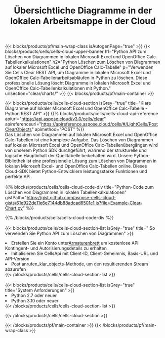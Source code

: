 ﻿---
title:  Übersichtliche Diagramme in der lokalen Arbeitsmappe in der Cloud
description:  Cloud-APIs und SDKs zum Löschen von Diagrammen unter Microsoft Excel und OpenOffice Calc. Übersichtliche Diagramme in lokalen Tabellen durch die Cells Cloud API. SDK unterstützt verschiedene Entwicklungssprachen. Dazu gehören Android, C#, Go, Java, NodeJS, Perl, PHP, Python, Ruby und Swift.
url: /de/python/clear/charts/
---
{{< blocks/products/pf/main-wrap-class isAutogenPage="true" >}}
{{< blocks/products/cells/cells-cloud-upper-banner h1="Python API zum Löschen von Diagrammen in lokalen Microsoft Excel und OpenOffice Calc-Tabellenkalkulationen" h2="Python Löschen zum Löschen von Diagrammen auf lokaler Microsoft Excel und OpenOffice Calc-Tabelle" p="Verwenden Sie Cells Clear REST API, um Diagramme in lokalen Microsoft Excel und OpenOffice Calc-Tabellenarbeitsabläufen in Python zu löschen. Diese professionelle Lösung löscht Diagramme in lokalen Microsoft Excel und OpenOffice Calc-Tabellenkalkulationen mit Python." urlsection="clear/charts/" >}}
{{< blocks/products/pf/main-container >}}

{{< blocks/products/cells/cells-cloud-section isGrey="true" title="Klare Diagramme auf lokaler Microsoft Excel und OpenOffice Calc-Tabelle - Python REST API" >}}
{{% blocks/products/cells/cells-cloud-api-reference apiurl="https://api.aspose.cloud/v3.0/cells/clear" apireferenceurl="https://apireference.aspose.cloud/cells/#/LightCells/PostClearObjects" apimethod="POST" %}}
<br/>
Das Löschen von Diagrammen auf lokalen Microsoft Excel und OpenOffice Calc-Tabellen ist eine komplexe Aufgabe. Das Löschen von Diagrammen auf lokalen Microsoft Excel und OpenOffice Calc-Tabellenübergängen wird von unserem Python SDK durchgeführt, während der strukturelle und logische Hauptinhalt der Quelltabelle beibehalten wird. Unsere Python-Bibliothek ist eine professionelle Lösung zum Löschen von Diagrammen in lokalen Microsoft Excel- und OpenOffice Calc-Tabellen online. Dieses Cloud-SDK bietet Python-Entwicklern leistungsstarke Funktionen und perfekte API.
<br/>
<br/>
{{% blocks/products/cells/cells-cloud-code-div title="Python-Code zum Löschen von Diagrammen in lokalen Tabellenkalkulationen" gistPath="https://gist.github.com/aspose-cells-cloud-gists/61e922de11e6e7144db88adcad6501c1.js?file=Example-Clear-Chart.py" %}}
  
{{% /blocks/products/cells/cells-cloud-code-div %}}
<br/>
<br/>
{{< blocks/products/cells/cells-cloud-section-list isGrey="true" title=" So verwenden Sie Python API zum Löschen von Diagrammen" >}}
<li> Erstellen Sie ein Konto unter<a href="https://dashboard.aspose.cloud/">Armaturenbrett</a> um kostenlose API Kontingent- und Autorisierungsdetails zu erhalten</li>
<li>Initialisieren Sie CellsApi mit Client-ID, Client-Geheimnis, Basis-URL und API-Version</li>
<li>Post anrufen_klar_objects-Methode, um den resultierenden Stream abzurufen</li>
{{< /blocks/products/cells/cells-cloud-section-list >}}
<br/>
<br/>
{{< blocks/products/cells/cells-cloud-section-list isGrey="true" title="System Anforderungen" >}}
<li>Python 2.7 oder neuer</li>
<li>Python 3.10 oder neuer</li>
{{< /blocks/products/cells/cells-cloud-section-list >}}

{{< /blocks/products/cells/cells-cloud-section >}}

{{< /blocks/products/pf/main-container >}}
{{< /blocks/products/pf/main-wrap-class >}}
